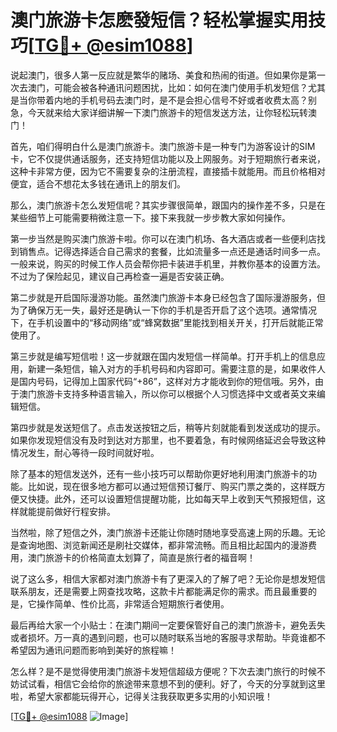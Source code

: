# 澳门旅游卡怎麽發短信？轻松掌握实用技巧[[TG💪+ @esim1088](https://t.me/s/esim1088)]

说起澳门，很多人第一反应就是繁华的赌场、美食和热闹的街道。但如果你是第一次去澳门，可能会被各种通讯问题困扰，比如：如何在澳门使用手机发短信？尤其是当你带着内地的手机号码去澳门时，是不是会担心信号不好或者收费太高？别急，今天就来给大家详细讲解一下澳门旅游卡的短信发送方法，让你轻松玩转澳门！

首先，咱们得明白什么是澳门旅游卡。澳门旅游卡是一种专门为游客设计的SIM卡，它不仅提供通话服务，还支持短信功能以及上网服务。对于短期旅行者来说，这种卡非常方便，因为它不需要复杂的注册流程，直接插卡就能用。而且价格相对便宜，适合不想花太多钱在通讯上的朋友们。

那么，澳门旅游卡怎么发短信呢？其实步骤很简单，跟国内的操作差不多，只是在某些细节上可能需要稍微注意一下。接下来我就一步步教大家如何操作。

第一步当然是购买澳门旅游卡啦。你可以在澳门机场、各大酒店或者一些便利店找到销售点。记得选择适合自己需求的套餐，比如流量多一点还是通话时间多一点。一般来说，购买的时候工作人员会帮你把卡装进手机里，并教你基本的设置方法。不过为了保险起见，建议自己再检查一遍是否安装正确。

第二步就是开启国际漫游功能。虽然澳门旅游卡本身已经包含了国际漫游服务，但为了确保万无一失，最好还是确认一下你的手机是否开启了这个选项。通常情况下，在手机设置中的“移动网络”或“蜂窝数据”里能找到相关开关，打开后就能正常使用了。

第三步就是编写短信啦！这一步就跟在国内发短信一样简单。打开手机上的信息应用，新建一条短信，输入对方的手机号码和内容即可。需要注意的是，如果收件人是国内号码，记得加上国家代码“+86”，这样对方才能收到你的短信哦。另外，由于澳门旅游卡支持多种语言输入，所以你可以根据个人习惯选择中文或者英文来编辑短信。

第四步就是发送短信了。点击发送按钮之后，稍等片刻就能看到发送成功的提示。如果你发现短信没有及时到达对方那里，也不要着急，有时候网络延迟会导致这种情况发生，耐心等待一段时间就好啦。

除了基本的短信发送外，还有一些小技巧可以帮助你更好地利用澳门旅游卡的功能。比如说，现在很多地方都可以通过短信预订餐厅、购买门票之类的，这样既方便又快捷。此外，还可以设置短信提醒功能，比如每天早上收到天气预报短信，这样就能提前做好行程安排。

当然啦，除了短信之外，澳门旅游卡还能让你随时随地享受高速上网的乐趣。无论是查询地图、浏览新闻还是刷社交媒体，都非常流畅。而且相比起国内的漫游费用，澳门旅游卡的价格简直太划算了，简直是旅行者的福音啊！

说了这么多，相信大家都对澳门旅游卡有了更深入的了解了吧？无论你是想发短信联系朋友，还是需要上网查找攻略，这款卡片都能满足你的需求。而且最重要的是，它操作简单、性价比高，非常适合短期旅行者使用。

最后再给大家一个小贴士：在澳门期间一定要保管好自己的澳门旅游卡，避免丢失或者损坏。万一真的遇到问题，也可以随时联系当地的客服寻求帮助。毕竟谁都不希望因为通讯问题而影响到美好的旅程嘛！

怎么样？是不是觉得使用澳门旅游卡发短信超级方便呢？下次去澳门旅行的时候不妨试试看，相信它会给你的旅途带来意想不到的便利。好了，今天的分享就到这里啦，希望大家都能玩得开心，记得关注我获取更多实用的小知识哦！

[[TG💪+ @esim1088](https://t.me/s/esim1088) ![Image](https://i.postimg.cc/4NQfJmqS/Snipaste-2025-05-13-00-14-12.png)]
